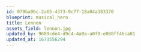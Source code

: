 ```yaml
---
id: 079ba96c-2a65-4373-9c77-18a04a383370
blueprint: musical_hero
title: Lennon
assets_field: lennon.jpg
updated_by: 9689cde4-d9c4-4a0a-a0f0-e088ff46ca01
updated_at: 1673556294
---
```

